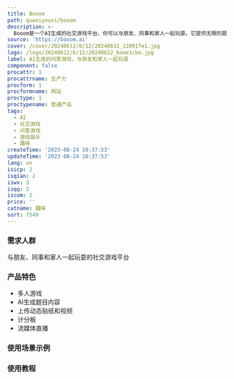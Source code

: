 ```yaml
---
title: Booom
path: quweiyouxi/booom
description: >-
  Booom是一个AI生成的社交游戏平台，你可以与朋友、同事和家人一起玩耍。它提供无限的题目内容，让你玩得尽兴。Booom支持多人游戏，你可以通过分享二维码邀请多达8个朋友加入游戏。AI编辑器可以生成和定制游戏题目，你只需提供一个简单的提示，AI就能生成完整的问答内容。你还可以上传动态贴纸和5秒视频作为游戏背景，让游戏更有趣。Booom还内置了计分板，让游戏变得竞争性。你还可以通过流媒体平台将游戏屏幕直播，并与观众一起玩耍。快来试试Booom，和朋友一起玩转AI生成的问答和社交游戏吧！
source: 'https://booom.ai'
cover: /cover/20240612/6/12/20240612_13091fe1.jpg
logo: /logo/20240612/6/12/20240612_baae1cbe.jpg
label: AI生成的问答游戏，与朋友和家人一起玩耍
component: false
procattr: 1
procattrname: 生产力
procform: 1
procformname: 网站
proctype: 1
proctypename: 普通产品
tags:
  - AI
  - 社交游戏
  - 问答游戏
  - 游戏娱乐
  - 趣味
createTime: '2023-08-24 10:37:53'
updateTime: '2023-08-24 10:37:53'
lang: en
isicp: 2
isqian: 2
iswx: 2
isqq: 2
iscom: 2
price: ''
catname: 趣味
sort: 7549
---
```




### 需求人群
与朋友、同事和家人一起玩耍的社交游戏平台

### 产品特色
- 多人游戏
- AI生成题目内容
- 上传动态贴纸和视频
- 计分板
- 流媒体直播

### 使用场景示例


### 使用教程


  
